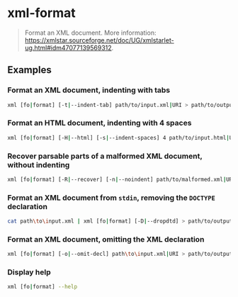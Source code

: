 # xml-format

> Format an XML document. More information: <https://xmlstar.sourceforge.net/doc/UG/xmlstarlet-ug.html#idm47077139569312>.

## Examples

### Format an XML document, indenting with tabs

```bash
xml [fo|format] [-t|--indent-tab] path/to/input.xml|URI > path/to/output.xml
```

### Format an HTML document, indenting with 4 spaces

```bash
xml [fo|format] [-H|--html] [-s|--indent-spaces] 4 path/to/input.html|URI > path/to/output.html
```

### Recover parsable parts of a malformed XML document, without indenting

```bash
xml [fo|format] [-R|--recover] [-n|--noindent] path/to/malformed.xml|URI > path/to/recovered.xml
```

### Format an XML document from `stdin`, removing the `DOCTYPE` declaration

```bash
cat path\to\input.xml | xml [fo|format] [-D|--dropdtd] > path/to/output.xml
```

### Format an XML document, omitting the XML declaration

```bash
xml [fo|format] [-o|--omit-decl] path\to\input.xml|URI > path/to/output.xml
```

### Display help

```bash
xml [fo|format] --help
```
